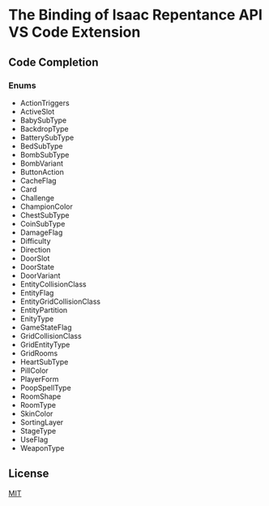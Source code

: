# The Binding of Isaac Repentance API VS Code Extension
## Code Completion
### Enums
- ActionTriggers
- ActiveSlot
- BabySubType
- BackdropType
- BatterySubType
- BedSubType
- BombSubType
- BombVariant
- ButtonAction
- CacheFlag
- Card
- Challenge
- ChampionColor
- ChestSubType
- CoinSubType
- DamageFlag
- Difficulty
- Direction
- DoorSlot
- DoorState
- DoorVariant
- EntityCollisionClass
- EntityFlag
- EntityGridCollisionClass
- EntityPartition
- EnityType
- GameStateFlag
- GridCollisionClass
- GridEntityType
- GridRooms
- HeartSubType
- PillColor
- PlayerForm
- PoopSpellType
- RoomShape
- RoomType
- SkinColor
- SortingLayer
- StageType
- UseFlag
- WeaponType

## License
[MIT](https://github.com/MochicStudio/isaac-repentance-vscode-ext/blob/master/LICENSE)
